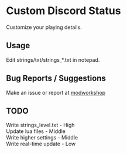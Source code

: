 # Custom Discord Status

Customize your playing details.

## Usage

Edit strings/txt/strings_*.txt in notepad.

## Bug Reports / Suggestions

Make an issue or report at [modworkshop](http://modwork.shop/21952)

## TODO

Write strings_level.txt - High  
Update lua files - Middle  
Write higher settings - Middle  
Write real-time update - Low  